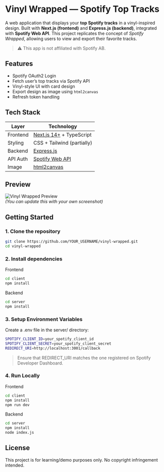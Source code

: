 # Vinyl Wrapped — Spotify Top Tracks

A web application that displays your **top Spotify tracks** in a vinyl-inspired design.  Built with **Next.js (frontend)** and **Express.js (backend)**, integrated with **Spotify Web API**. This project replicates the concept of *Spotify Wrapped*, allowing users to view and export their favorite tracks.



> ⚠️ This app is not affiliated with Spotify AB.



## Features

- Spotify OAuth2 Login
- Fetch user’s top tracks via Spotify API
- Vinyl-style UI with card design
- Export design as image using `html2canvas`
- Refresh token handling



## Tech Stack

| Layer      | Technology                |
|------------|----------------------------|
| Frontend   | [Next.js 14+](https://nextjs.org/) + TypeScript |
| Styling    | CSS + Tailwind (partially) |
| Backend    | [Express.js](https://expressjs.com/) |
| API Auth   | [Spotify Web API](https://developer.spotify.com/documentation/web-api) |
| Image      | [html2canvas](https://www.npmjs.com/package/html2canvas) |



## Preview

![Vinyl Wrapped Preview](./public/preview.png)  
*(You can update this with your own screenshot)*



## Getting Started

### 1. Clone the repository

```bash
git clone https://github.com/YOUR_USERNAME/vinyl-wrapped.git
cd vinyl-wrapped
```


### 2. Install dependencies

Frontend

```bash
cd client
npm install
```

Backend

```bash
cd server
npm install
```

### 3. Setup Environment Variables

Create a .env file in the server/ directory:

```bash
SPOTIFY_CLIENT_ID=your_spotify_client_id
SPOTIFY_CLIENT_SECRET=your_spotify_client_secret
REDIRECT_URI=http://localhost:3001/callback
```

> Ensure that REDIRECT_URI matches the one registered on Spotify Developer Dashboard.

### 4. Run Locally

Frontend

```bash
cd client
npm install
npm run dev
```

Backend

```bash
cd server
npm install
node index.js
```

## License

This project is for learning/demo purposes only.
No copyright infringement intended.

